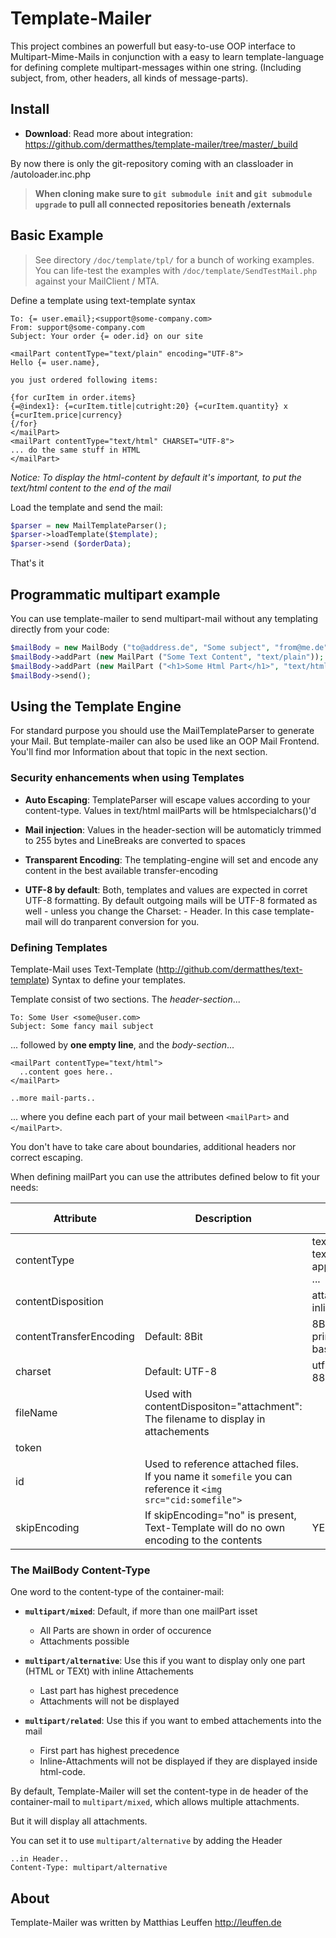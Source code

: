# Template-Mailer

This project combines an powerfull but easy-to-use OOP interface to Multipart-Mime-Mails in conjunction
 with a easy to learn template-language for defining complete multipart-messages within one string. (Including
 subject, from, other headers, all kinds of message-parts).

## Install

* __Download__: Read more about integration: https://github.com/dermatthes/template-mailer/tree/master/_build

By now there is only the git-repository coming with an classloader in /autoloader.inc.php

> __When cloning make sure to `git submodule init` and `git submodule upgrade` to pull all connected
> repositories beneath /externals__

## Basic Example
> See directory `/doc/template/tpl/` for a bunch of working examples. You can life-test the examples with 
> `/doc/template/SendTestMail.php` against your MailClient / MTA.

Define a template using text-template syntax

```
To: {= user.email};<support@some-company.com>
From: support@some-company.com
Subject: Your order {= oder.id} on our site

<mailPart contentType="text/plain" encoding="UTF-8">
Hello {= user.name},

you just ordered following items:

{for curItem in order.items}
{=@index1}: {=curItem.title|cutright:20} {=curItem.quantity} x {=curItem.price|currency}
{/for}
</mailPart>
<mailPart contentType="text/html" CHARSET="UTF-8">
... do the same stuff in HTML
</mailPart>
```
*Notice: To display the html-content by default it's important, to put the text/html content to the end of the mail*

Load the template and send the mail:

```php
$parser = new MailTemplateParser();
$parser->loadTemplate($template);
$parser->send ($orderData);

```
That's it


## Programmatic multipart example
You can use template-mailer to send multipart-mail without any templating directly from your code:


```php
$mailBody = new MailBody ("to@address.de", "Some subject", "from@me.de");
$mailBody->addPart (new MailPart ("Some Text Content", "text/plain"));
$mailBody->addPart (new MailPart ("<h1>Some Html Part</h1>", "text/html"));
$mailBody->send();
```


## Using the Template Engine

For standard purpose you should use the MailTemplateParser to generate your Mail. But template-mailer can
also be used like an OOP Mail Frontend. You'll find mor Information about that topic in the next section.

### Security enhancements when using Templates

* __Auto Escaping__: TemplateParser will escape values according to your content-type. Values in
    text/html mailParts will be htmlspecialchars()'d

* __Mail injection__: Values in the header-section will be automaticly trimmed to 255 bytes and LineBreaks
    are converted to spaces

* __Transparent Encoding__: The templating-engine will set and encode any content in the best available
    transfer-encoding

* __UTF-8 by default__: Both, templates and values are expected in corret UTF-8 formatting. By default
    outgoing mails will be UTF-8 formated as well - unless you change the Charset: - Header. In this case
    template-mail will do tranparent conversion for you.

### Defining Templates

Template-Mail uses Text-Template (http://github.com/dermatthes/text-template) Syntax to define your
templates.

Template consist of two sections. The *header-section*...

```
To: Some User <some@user.com>
Subject: Some fancy mail subject
```
... followed by __one empty line__, and the *body-section*...
```
<mailPart contentType="text/html">
  ..content goes here..
</mailPart>

..more mail-parts..
```
... where you define each part of your mail between `<mailPart>` and `</mailPart>`.

You don't have to take care about boundaries, additional headers nor correct escaping.

When defining mailPart you can use the attributes defined below to fit your needs:

| Attribute              | Description                                 | Allowed values |
|------------------------|---------------------------------------------|----------------|
| contentType            |                                             | text/plain, text/html, application/pdf, ... |
| contentDisposition     |                                             | attachment, inline |
| contentTransferEncoding| Default: 8Bit                               | 8Bit, quoted-printable, base64 |
| charset                | Default: UTF-8                              | utf-8, iso-8895-1, ...|
| fileName               | Used with contentDispositon="attachment": The filename to display in attachements |  |
| token                  |           | |
| id                     | Used to reference attached files. If you name it `somefile` you can reference it `<img src="cid:somefile">` |  |
| skipEncoding           | If skipEncoding="no" is present, Text-Template will do no own encoding to the contents | YES, NO |


### The MailBody Content-Type

One word to the content-type of the container-mail:

* __`multipart/mixed`__: Default, if more than one mailPart isset
    * All Parts are shown in order of occurence
    * Attachments possible
    
* __`multipart/alternative`__: Use this if you want to display only one part (HTML or TEXt) with inline Attachements
    * Last part has highest precedence
    * Attachments will not be displayed

* __`multipart/related`__: Use this if you want to embed attachements into the mail
    * First part has highest precedence
    * Inline-Attachments will not be displayed if they are displayed inside html-code.


By default, Template-Mailer will set the content-type in de header of the container-mail to `multipart/mixed`, which
allows multiple attachments.

But it will display all attachments.

You can set it to use `multipart/alternative` by adding the Header

```
..in Header..
Content-Type: multipart/alternative
```




## About
Template-Mailer was written by Matthias Leuffen <http://leuffen.de>

